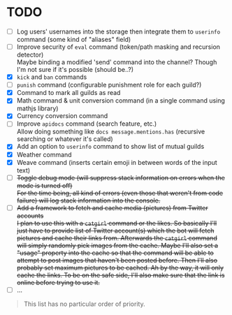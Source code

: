 # TODO

- [ ] Log users' usernames into the storage then integrate them to `userinfo` command (some kind of "aliases" field)
- [ ] Improve security of `eval` command (token/path masking and recursion detector)  
Maybe binding a modified 'send' command into the channel? Though I'm not sure if it's possible (should be..?)
- [x] `kick` and `ban` commands
- [ ] `punish` command (configurable punishment role for each guild?)
- [x] Command to mark all guilds as read
- [x] Math command & unit conversion command (in a single command using mathjs library)
- [x] Currency conversion command
- [ ] Improve `apidocs` command (search feature, etc.)  
Allow doing something like `docs message.mentions.has` (recursive searching or whatever it's called)
- [x] Add an option to `userinfo` command to show list of mutual guilds
- [x] Weather command
- [x] Weave command (inserts certain emoji in between words of the input text)
- [ ] ~~Toggle debug mode (will suppress stack information on errors when the mode is turned off)  
For the time being, all kind of errors (even those that weren't from code failure) will log stack information into the
console.~~
- [ ] ~~Add a framework to fetch and cache media (pictures) from Twitter accounts  
I plan to use this with a `catgirl`
command or the likes. So basically I'll just have to provide list of Twitter account(s) which the bot will fetch
pictures and cache their links from. Afterwards the `catgirl` command will simply randomly pick images from the cache.
Maybe I'll also set a "usage" property into the cache so that the command will be able to attempt to post images that
haven't been posted before. Then I'll also probably set maximum pictures to be cached. Ah by the way, it will only cache
the links. To be on the safe side, I'll also make sure that the link is online before trying to use it.~~
- [ ] ...

> This list has no particular order of priority.
